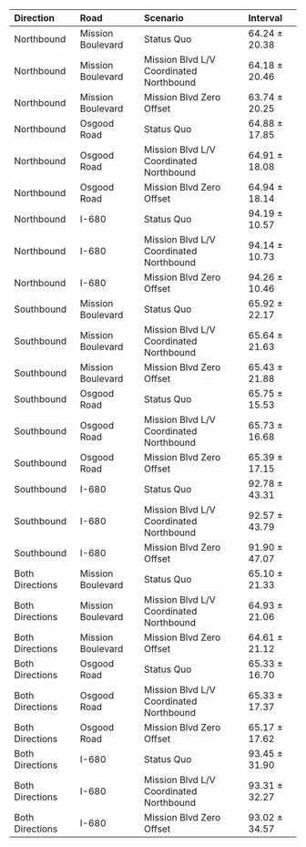 | Direction       | Road              | Scenario                                | Interval      |
|:----------------|:------------------|:----------------------------------------|:--------------|
| Northbound      | Mission Boulevard | Status Quo                              | 64.24 ± 20.38 |
| Northbound      | Mission Boulevard | Mission Blvd L/V Coordinated Northbound | 64.18 ± 20.46 |
| Northbound      | Mission Boulevard | Mission Blvd Zero Offset                | 63.74 ± 20.25 |
| Northbound      | Osgood Road       | Status Quo                              | 64.88 ± 17.85 |
| Northbound      | Osgood Road       | Mission Blvd L/V Coordinated Northbound | 64.91 ± 18.08 |
| Northbound      | Osgood Road       | Mission Blvd Zero Offset                | 64.94 ± 18.14 |
| Northbound      | I-680             | Status Quo                              | 94.19 ± 10.57 |
| Northbound      | I-680             | Mission Blvd L/V Coordinated Northbound | 94.14 ± 10.73 |
| Northbound      | I-680             | Mission Blvd Zero Offset                | 94.26 ± 10.46 |
| Southbound      | Mission Boulevard | Status Quo                              | 65.92 ± 22.17 |
| Southbound      | Mission Boulevard | Mission Blvd L/V Coordinated Northbound | 65.64 ± 21.63 |
| Southbound      | Mission Boulevard | Mission Blvd Zero Offset                | 65.43 ± 21.88 |
| Southbound      | Osgood Road       | Status Quo                              | 65.75 ± 15.53 |
| Southbound      | Osgood Road       | Mission Blvd L/V Coordinated Northbound | 65.73 ± 16.68 |
| Southbound      | Osgood Road       | Mission Blvd Zero Offset                | 65.39 ± 17.15 |
| Southbound      | I-680             | Status Quo                              | 92.78 ± 43.31 |
| Southbound      | I-680             | Mission Blvd L/V Coordinated Northbound | 92.57 ± 43.79 |
| Southbound      | I-680             | Mission Blvd Zero Offset                | 91.90 ± 47.07 |
| Both Directions | Mission Boulevard | Status Quo                              | 65.10 ± 21.33 |
| Both Directions | Mission Boulevard | Mission Blvd L/V Coordinated Northbound | 64.93 ± 21.06 |
| Both Directions | Mission Boulevard | Mission Blvd Zero Offset                | 64.61 ± 21.12 |
| Both Directions | Osgood Road       | Status Quo                              | 65.33 ± 16.70 |
| Both Directions | Osgood Road       | Mission Blvd L/V Coordinated Northbound | 65.33 ± 17.37 |
| Both Directions | Osgood Road       | Mission Blvd Zero Offset                | 65.17 ± 17.62 |
| Both Directions | I-680             | Status Quo                              | 93.45 ± 31.90 |
| Both Directions | I-680             | Mission Blvd L/V Coordinated Northbound | 93.31 ± 32.27 |
| Both Directions | I-680             | Mission Blvd Zero Offset                | 93.02 ± 34.57 |